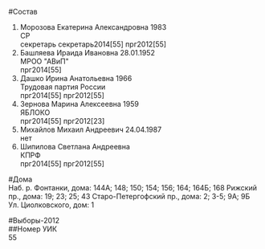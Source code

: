 #Состав  
1. Морозова Екатерина Александровна 1983  
    СР  
    секретарь секретарь2014[55] прг2012[55]  
2. Башляева Ираида Ивановна 28.01.1952  
    МРОО "АВиП"  
    прг2014[55]  
3. Дашко Ирина Анатольевна 1966  
    Трудовая партия России  
    прг2014[55] прг2012[55]  
4. Зернова Марина Алексеевна 1959  
    ЯБЛОКО  
    прг2014[55] прг2012[23]  
5. Михайлов Михаил Андреевич 24.04.1987  
    нет  
6. Шипилова Светлана Андреевна  
    КПРФ  
    прг2014[55] прг2012[55]  
  
#Дома  
Наб. р. Фонтанки, дома: 144А; 148; 150; 154; 156; 164; 164Б; 168 Рижский пр., дома: 19; 23; 25; 43 Старо-Петергофский пр., дома: 2; 3-5; 9А; 9Б Ул. Циолковского, дом: 1  
  
#Выборы-2012  
##Номер УИК  
55  
